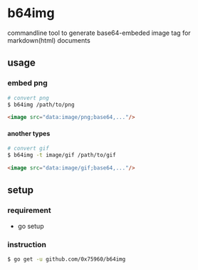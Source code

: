 b64img
=======

commandline tool to generate base64-embeded image tag for markdown(html) documents

usage
------

### embed png

```sh
# convert png
$ b64img /path/to/png
```

```html
<image src="data:image/png;base64,..."/>
```

#### another types

```sh
# convert gif
$ b64img -t image/gif /path/to/gif
```

```html
<image src="data:image/gif;base64,..."/>
```

setup
------

### requirement

* go setup

### instruction

```sh
$ go get -u github.com/0x75960/b64img
```
